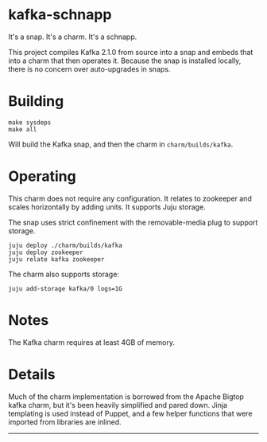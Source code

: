 # kafka-schnapp

It's a snap. It's a charm. It's a schnapp.

This project compiles Kafka 2.1.0 from source into a snap and embeds that into
a charm that then operates it. Because the snap is installed locally, there is
no concern over auto-upgrades in snaps.

# Building

    make sysdeps
    make all

Will build the Kafka snap, and then the charm in `charm/builds/kafka`.

# Operating

This charm does not require any configuration. It relates to zookeeper and
scales horizontally by adding units. It supports Juju storage.

The snap uses strict confinement with the removable-media plug to support
storage.

    juju deploy ./charm/builds/kafka
    juju deploy zookeeper
    juju relate kafka zookeeper

The charm also supports storage:

    juju add-storage kafka/0 logs=1G

# Notes

The Kafka charm requires at least 4GB of memory.

# Details

Much of the charm implementation is borrowed from the Apache Bigtop kafka
charm, but it's been heavily simplified and pared down. Jinja templating is
used instead of Puppet, and a few helper functions that were imported from
libraries are inlined.

---
